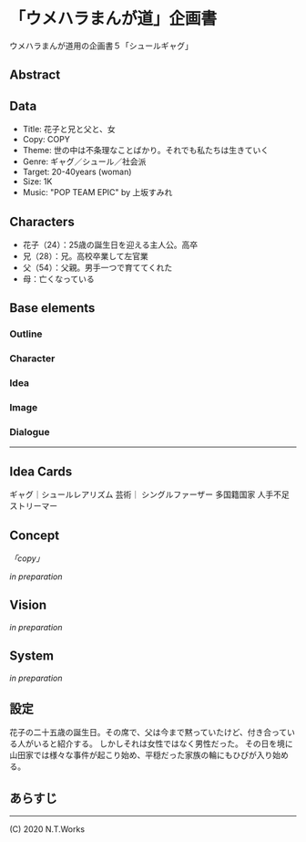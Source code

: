 # 「ウメハラまんが道」企画書

ウメハラまんが道用の企画書５「シュールギャグ」

## Abstract



## Data

- Title: 花子と兄と父と、女
- Copy: COPY
- Theme: 世の中は不条理なことばかり。それでも私たちは生きていく
- Genre: ギャグ／シュール／社会派
- Target: 20-40years (woman)
- Size: 1K
- Music: "POP TEAM EPIC" by 上坂すみれ

## Characters

- 花子（24）：25歳の誕生日を迎える主人公。高卒
- 兄（28）：兄。高校卒業して左官業
- 父（54）：父親。男手一つで育ててくれた
- 母：亡くなっている

## Base elements

### Outline

### Character

### Idea

### Image

### Dialogue

---

## Idea Cards

ギャグ｜シュールレアリズム
芸術｜
シングルファーザー
多国籍国家
人手不足
ストリーマー

## Concept

_「copy」_

_in preparation_

## Vision

_in preparation_

## System

_in preparation_

## 設定

花子の二十五歳の誕生日。その席で、父は今まで黙っていたけど、付き合っている人がいると紹介する。
しかしそれは女性ではなく男性だった。
その日を境に山田家では様々な事件が起こり始め、平穏だった家族の輪にもひびが入り始める。

## あらすじ



---
(C) 2020 N.T.Works
